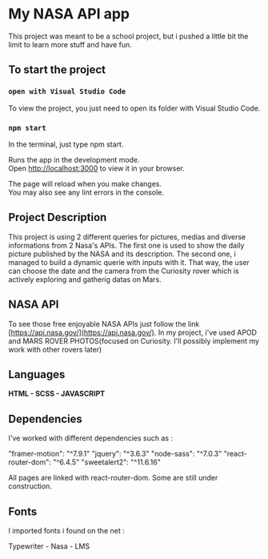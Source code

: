 # My NASA API app

This project was meant to be a school project, but i pushed a little bit the limit to learn more stuff and have fun.

## To start the project

### `open with Visual Studio Code`

To view the project, you just need to open its folder with Visual Studio Code.

### `npm start`

In the terminal, just type npm start.

Runs the app in the development mode.\
Open [http://localhost:3000](http://localhost:3000) to view it in your browser.

The page will reload when you make changes.\
You may also see any lint errors in the console.

## Project Description

This project is using 2 different queries for pictures, medias and diverse informations from 2 Nasa's APIs. 
The first one is used to show the daily picture published by the NASA and its description. 
The second one, i managed to build a dynamic querie with inputs with it. That way, the user can choose the date and the camera from the Curiosity rover which is actively exploring and gatherig datas on Mars.

## NASA API

To see those free enjoyable NASA APIs just follow the link [https://api.nasa.gov/](https://api.nasa.gov/). 
In my project, i've used APOD and MARS ROVER PHOTOS(focused on Curiosity. I'll possibly implement my work with other rovers later)

## Languages

**HTML - SCSS - JAVASCRIPT**

## Dependencies

I've worked with different dependencies such as :

"framer-motion": "^7.9.1"
"jquery": "^3.6.3"
"node-sass": "^7.0.3"
"react-router-dom": "^6.4.5"
"sweetalert2": "^11.6.16"

All pages are linked with react-router-dom. 
Some are still under construction.

## Fonts

I imported fonts i found on the net :

Typewriter - Nasa - LMS

